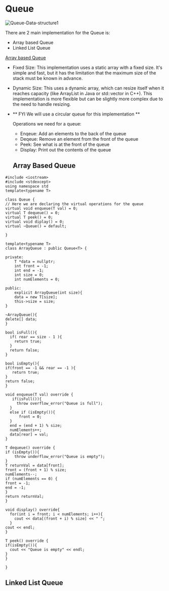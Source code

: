 # Queue

![Queue-Data-structure1](https://github.com/user-attachments/assets/c7a8bc57-693a-4e21-8161-0e3f6c2c9b2c)

There are 2 main implementation for the Queue is:

 - Array based Queue
 - Linked List Queue

<ins> Array based Queue </ins>

 - Fixed Size: This implementation uses a static array with a fixed size. It's simple and fast, but it has the limitation that the maximum size of the stack must be known in advance.
 - Dynamic Size: This uses a dynamic array, which can resize itself when it reaches capacity (like ArrayList in Java or std::vector in C++). This implementation is more flexible but can be slightly more complex due to the need to handle resizing.

 - ** FYI We will use a circular queue for this implementation **

   Operations we need for a queue:
    - Enqeue: Add an elements to the back of the queue
    - Deqeue: Remove an element from the front of the queue
    - Peek: See what is at the front of the queue
    - Display: Print out the contents of the queue

   ## Array Based Queue
  
  ```
#include <iostream>
#include <stdexcept>
using namespace std
template<typename T>

class Queue {
  // Here we are declaring the virtual operations for the queue
  virtual void enqueue(T val) = 0;
  virtual T dequeue() = 0;
  virtual T peek() = 0;
  virtual void diplay() = 0;
  virtual ~Queue() = default;
  
}

template<typename T>
class ArrayQueue : public Queue<T> {

private:
      T *data = nullptr;
      int front = -1;
      int end = -1;
      int size = 0;
      int numElements = 0;

public:
      explicit ArrayQueue(int size){
      data = new T[size];
      this->size = size;
}

~ArrayQueue(){
  delete[] data;
}

bool isFull(){
    if( rear == size - 1 ){
      return true;
    }
    return false;
}

bool isEmpty(){
  if(front == -1 && rear == -1 ){
     return true;
  }
  return false;
}
  
void enqueue(T val) override {
     if(isFull()){
       throw overflow_error("Queue is full");
    }
    else if (isEmpty()){
        front = 0;
    }
    end = (end + 1) % size;
    numElements++;
    data[rear] = val;
}

T dequeue() override {
  if (isEmpty()){
      throw underflow_error("Queue is empty");
}
T returnVal = data[front];
front = (front + 1) % size;
numElements--;
if (numElements == 0) {
 front = -1;
 end = -1;
}
return returnVal;
}

void display() override{
    for(int i = front; i < numElements; i++){
      cout << data[(front + i) % size] << " ";
    }
  cout << endl;
}

T peek() override {
  if(isEmpty()){
    cout << "Queue is empty" << endl;
  }
 }

}

```

## Linked List Queue


                                                                                                                                                                                                                                                          




    

